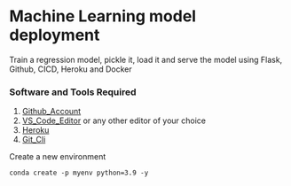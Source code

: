 # Machine Learning model deployment
Train a regression model, pickle it, load it and serve the model using Flask, Github, CICD, Heroku and Docker

### Software and Tools Required

1. [Github_Account](https://github.com/)
2. [VS_Code_Editor](https://code.visualstudio.com/download) or any other editor of your choice
3. [Heroku](https://www.heroku.com/)
4. [Git_Cli](https://git-scm.com/download/)

Create a new environment
```
conda create -p myenv python=3.9 -y
```
